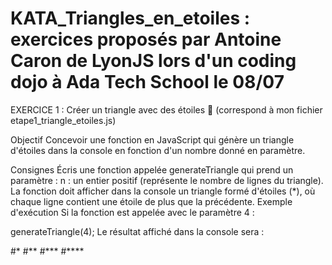 # KATA_Triangles_en_etoiles : exercices proposés par Antoine Caron de LyonJS lors d'un coding dojo à Ada Tech School le 08/07

EXERCICE 1 : Créer un triangle avec des étoiles 🌟 (correspond à mon fichier etape1_triangle_etoiles.js)

Objectif
Concevoir une fonction en JavaScript qui génère un triangle d'étoiles dans la console en fonction d'un nombre donné en paramètre.

Consignes
Écris une fonction appelée generateTriangle qui prend un paramètre :
n : un entier positif (représente le nombre de lignes du triangle).
La fonction doit afficher dans la console un triangle formé d'étoiles (\*), où chaque ligne contient une étoile de plus que la précédente.
Exemple d'exécution
Si la fonction est appelée avec le paramètre 4 :

generateTriangle(4);
Le résultat affiché dans la console sera :

#\* #**
#\***
#\*\*\*\*
